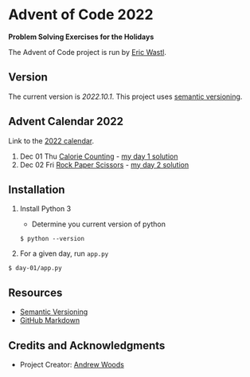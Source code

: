 
# Advent of Code 2022

__Problem Solving Exercises for the Holidays__

The Advent of Code project is run by [Eric Wastl](http://was.tl/).


## Version

The current version is *2022.10.1*. This project uses [semantic versioning](http://semver.org).



## Advent Calendar 2022

Link to the [2022 calendar](https://adventofcode.com/2022).

1. Dec 01 Thu [Calorie Counting](https://adventofcode.com/2022/day/1) - [my day 1 solution](day-01/app.py)
1. Dec 02 Fri [Rock Paper Scissors](https://adventofcode.com/2022/day/2) - [my day 2 solution](day-02/app.py)



## Installation

1. Install Python 3
    - Determine you current version of python

    ```
    $ python --version
    ```

2. For a given day, run `app.py`

```
$ day-01/app.py
```


## Resources

* [Semantic Versioning](http://semver.org)
* [GitHub Markdown](https://help.github.com/categories/writing-on-github/)



## Credits and Acknowledgments

* Project Creator:  [Andrew Woods](https://andrewwoods.net)

